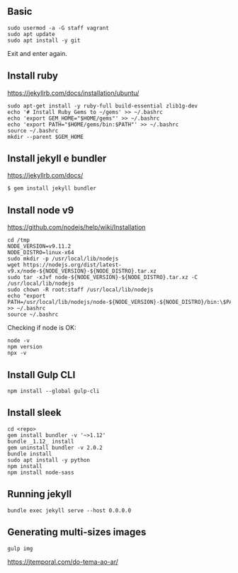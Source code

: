 ## Basic

```
sudo usermod -a -G staff vagrant
sudo apt update
sudo apt install -y git
```

Exit and enter again.

## Install ruby

https://jekyllrb.com/docs/installation/ubuntu/

```
sudo apt-get install -y ruby-full build-essential zlib1g-dev
echo '# Install Ruby Gems to ~/gems' >> ~/.bashrc
echo 'export GEM_HOME="$HOME/gems"' >> ~/.bashrc
echo 'export PATH="$HOME/gems/bin:$PATH"' >> ~/.bashrc
source ~/.bashrc
mkdir --parent $GEM_HOME
```

## Install jekyll e bundler

https://jekyllrb.com/docs/

```
$ gem install jekyll bundler
```


## Install node v9

https://github.com/nodejs/help/wiki/Installation

```
cd /tmp
NODE_VERSION=v9.11.2
NODE_DISTRO=linux-x64
sudo mkdir -p /usr/local/lib/nodejs
wget https://nodejs.org/dist/latest-v9.x/node-${NODE_VERSION}-${NODE_DISTRO}.tar.xz
sudo tar -xJvf node-${NODE_VERSION}-${NODE_DISTRO}.tar.xz -C /usr/local/lib/nodejs 
sudo chown -R root:staff /usr/local/lib/nodejs
echo "export PATH=/usr/local/lib/nodejs/node-${NODE_VERSION}-${NODE_DISTRO}/bin:\$PATH" >> ~/.bashrc
source ~/.bashrc
```

Checking if node is OK:

```
node -v
npm version
npx -v
```


## Install Gulp CLI

```
npm install --global gulp-cli
```

## Install sleek 

```
cd <repo>
gem install bundler -v '~>1.12'
bundle _1.12_ install
gem uninstall bundler -v 2.0.2
bundle install
sudo apt install -y python
npm install
npm install node-sass
```

## Running jekyll

```
bundle exec jekyll serve --host 0.0.0.0
```

## Generating multi-sizes images

```
gulp img
```

https://jtemporal.com/do-tema-ao-ar/
